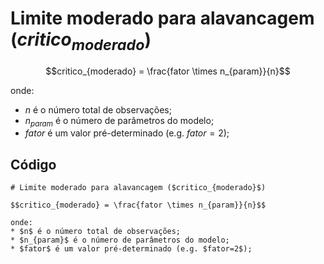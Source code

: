 # Limite moderado para alavancagem ($critico_{moderado}$)

$$critico_{moderado} = \frac{fator \times n_{param}}{n}$$

onde:
* $n$ é o número total de observações;
* $n_{param}$ é o número de parâmetros do modelo;
* $fator$ é um valor pré-determinado (e.g. $fator=2$);

## Código

```
# Limite moderado para alavancagem ($critico_{moderado}$)

$$critico_{moderado} = \frac{fator \times n_{param}}{n}$$

onde:
* $n$ é o número total de observações;
* $n_{param}$ é o número de parâmetros do modelo;
* $fator$ é um valor pré-determinado (e.g. $fator=2$);
```